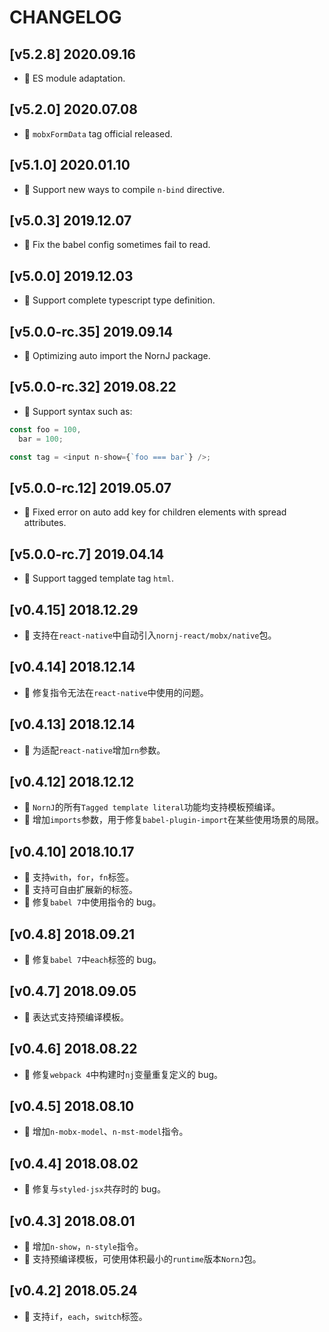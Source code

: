 # CHANGELOG

## [v5.2.8] 2020.09.16

- 🌟 ES module adaptation.

## [v5.2.0] 2020.07.08

- 🌟 `mobxFormData` tag official released.

## [v5.1.0] 2020.01.10

- 🌟 Support new ways to compile `n-bind` directive.

## [v5.0.3] 2019.12.07

- :bug: Fix the babel config sometimes fail to read.

## [v5.0.0] 2019.12.03

- 🚩 Support complete typescript type definition.

## [v5.0.0-rc.35] 2019.09.14

- 🌟 Optimizing auto import the NornJ package.

## [v5.0.0-rc.32] 2019.08.22

- 🌟 Support syntax such as:

```js
const foo = 100,
  bar = 100;

const tag = <input n-show={`foo === bar`} />;
```

## [v5.0.0-rc.12] 2019.05.07

- 🐞 Fixed error on auto add key for children elements with spread attributes.

## [v5.0.0-rc.7] 2019.04.14

- 🌟 Support tagged template tag `html`.

## [v0.4.15] 2018.12.29

- 🌟 支持在`react-native`中自动引入`nornj-react/mobx/native`包。

## [v0.4.14] 2018.12.14

- 🐞 修复指令无法在`react-native`中使用的问题。

## [v0.4.13] 2018.12.14

- 🌟 为适配`react-native`增加`rn`参数。

## [v0.4.12] 2018.12.12

- 🌟 `NornJ`的所有`Tagged template literal`功能均支持模板预编译。
- 🌟 增加`imports`参数，用于修复`babel-plugin-import`在某些使用场景的局限。

## [v0.4.10] 2018.10.17

- 🌟 支持`with`，`for`，`fn`标签。
- 🌟 支持可自由扩展新的标签。
- 🐞 修复`babel 7`中使用指令的 bug。

## [v0.4.8] 2018.09.21

- 🐞 修复`babel 7`中`each`标签的 bug。

## [v0.4.7] 2018.09.05

- 🌟 表达式支持预编译模板。

## [v0.4.6] 2018.08.22

- 🐞 修复`webpack 4`中构建时`nj`变量重复定义的 bug。

## [v0.4.5] 2018.08.10

- 🌟 增加`n-mobx-model`、`n-mst-model`指令。

## [v0.4.4] 2018.08.02

- 🐞 修复与`styled-jsx`共存时的 bug。

## [v0.4.3] 2018.08.01

- 🌟 增加`n-show`，`n-style`指令。
- 🌟 支持预编译模板，可使用体积最小的`runtime`版本`NornJ`包。

## [v0.4.2] 2018.05.24

- 🌟 支持`if`，`each`，`switch`标签。
